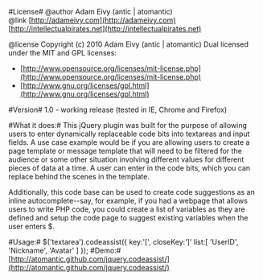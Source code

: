 #License#
@author Adam Eivy (antic | atomantic)  
@link [http://adameivy.com](http://adameivy.com) [http://intellectualpirates.net](http://intellectualpirates.net)  

@license Copyright (c) 2010 Adam Eivy (antic | atomantic) Dual licensed under the MIT and GPL licenses:  
 * [http://www.opensource.org/licenses/mit-license.php](http://www.opensource.org/licenses/mit-license.php)  
 * [http://www.gnu.org/licenses/gpl.html](http://www.gnu.org/licenses/gpl.html)

#Version#
1.0 - working release (tested in IE, Chrome and Firefox)

#What it does:#
This jQuery plugin was built for the purpose of allowing users to enter dynamically replaceable code bits into textareas and input fields. A use case example would be if you are allowing users to create a page template or message template that will need to be filtered for the audience or some other situation involving different values for different pieces of data at a time. A user can enter in the code bits, which you can replace behind the scenes in the template.

Additionally, this code base can be used to create code suggestions as an inline autocomplete--say, for example, if you had a webpage that allows users to write PHP code, you could create a list of variables as they are defined and setup the code page to suggest existing variables when the user enters $.

#Usage:#
	$('textarea').codeassist({
		key:'[',
		closeKey:']'
		list:[
			'UserID',
			'Nickname',
			'Avatar'
		]
	});
#Demo:#
[http://atomantic.github.com/jquery.codeassist/](http://atomantic.github.com/jquery.codeassist/)